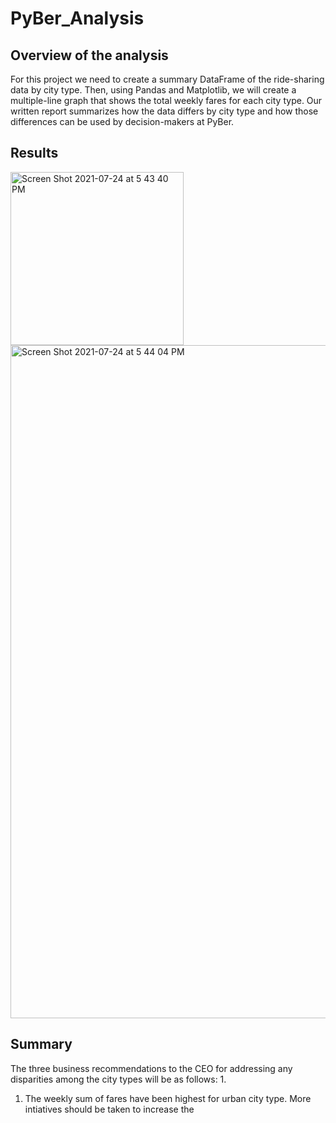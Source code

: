 # PyBer_Analysis
## Overview of the analysis
For this project we need to create a summary DataFrame of the ride-sharing data by city type. Then, using Pandas and Matplotlib, we will create a multiple-line graph that shows the total weekly fares for each city type. Our written report summarizes how the data differs by city type and how those differences can be used by decision-makers at PyBer.

## Results
<img width="277" alt="Screen Shot 2021-07-24 at 5 43 40 PM" src="https://user-images.githubusercontent.com/85711507/126882633-996fb424-a928-4619-85d7-3df9719c1a0b.png">

<img width="1077" alt="Screen Shot 2021-07-24 at 5 44 04 PM" src="https://user-images.githubusercontent.com/85711507/126882634-6c2ea8df-7c1c-46b8-a662-a8c8007fbb20.png">


## Summary
The three business recommendations to the CEO for addressing any disparities among the city types will be as follows:
1. 
1. The weekly sum of fares have been highest for urban city type. More intiatives should be taken to increase the 
